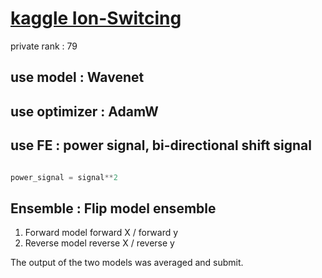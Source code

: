# [kaggle Ion-Switcing](https://www.kaggle.com/c/liverpool-ion-switching)

private rank : 79


## use model : Wavenet


## use optimizer : AdamW

## use FE : power signal, bi-directional shift signal
```python

power_signal = signal**2

```


## Ensemble : Flip model ensemble
1. Forward model
  forward X / forward y
2. Reverse model
  reverse X / reverse y
  
The output of the two models was averaged and submit.

